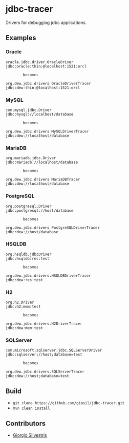 # jdbc-tracer

Drivers for debugging jdbc applications.

## Examples

### Oracle

```
oracle.jdbc.driver.OracleDriver
jdbc:oracle:thin:@localhost:1521:orcl

        becomes

org.dew.jdbc.drivers OracleDriverTracer
jdbc:dew:thin:@localhost:1521:orcl
```

### MySQL
```
com.mysql.jdbc.Driver
jdbc:mysql://localhost/database

        becomes

org.dew.jdbc.drivers MySQLDriverTracer
jdbc:dew://localhost/database
```

### MariaDB
```
org.mariadb.jdbc.Driver
jdbc:mariadb://localhost/database

        becomes

org.dew.jdbc.drivers MariaDBTracer
jdbc:dew://localhost/database
```

### PostgreSQL
```
org.postgresql.Driver
jdbc:postgresql://host/database

        becomes

org.dew.jdbc.drivers PostgreSQLDriverTracer
jdbc:dew://host/database
```

### HSQLDB
```
org.hsqldb.jdbcDriver
jdbc:hsqldb:res:test

        becomes

org.dew.jdbc.drivers.HSQLDBDriverTracer
jdbc:dew:res:test
```

### H2
```
org.h2.Driver
jdbc:h2:mem:test

        becomes

org.dew.jdbc.drivers.H2DriverTracer
jdbc:dew:mem:test
```

### SQLServer
```
com.microsoft.sqlserver.jdbc.SQLServerDriver
jdbc:sqlserver://host;database=test

        becomes

org.dew.jdbc.drivers.SQLServerTracer
jdbc:dew://host;database=test
```

## Build

- `git clone https://github.com/giosil/jdbc-tracer.git`
- `mvn clean install`

## Contributors

* [Giorgio Silvestris](https://github.com/giosil)

